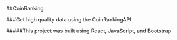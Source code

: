 ##CoinRanking

###Get high quality data using the CoinRankingAPI

#####This project was built using React, JavaScript, and Bootstrap